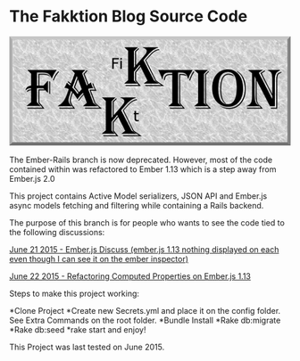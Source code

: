 # The Fakktion Blog Source Code

![](/FakktionLogo.png)

The Ember-Rails branch is now deprecated. However, most of the code contained within was refactored to Ember 1.13 which is a step away from Ember.js 2.0

This project contains Active Model serializers, JSON API and Ember.js async models fetching and filtering while containing a Rails backend.

The purpose of this branch is for people who wants to see the code tied to the following discussions:

[June 21 2015 - Ember.js Discuss (ember.js 1.13 nothing displayed on each even though I can see it on the ember inspector)](http://discuss.emberjs.com/t/ember-js-1-13-nothing-displayed-on-each-even-though-i-can-see-it-on-the-ember-inspector/8237/2)

[June 22 2015 - Refactoring Computed Properties on Ember.js 1.13](http://stackoverflow.com/questions/30977856/refactoring-computed-properties-on-ember-js-1-13)

Steps to make this project working:

*Clone Project
*Create new Secrets.yml and place it on the config folder. See Extra Commands on the root folder.
*Bundle Install
*Rake db:migrate
*Rake db:seed
*rake start and enjoy!

This Project was last tested on June 2015.
